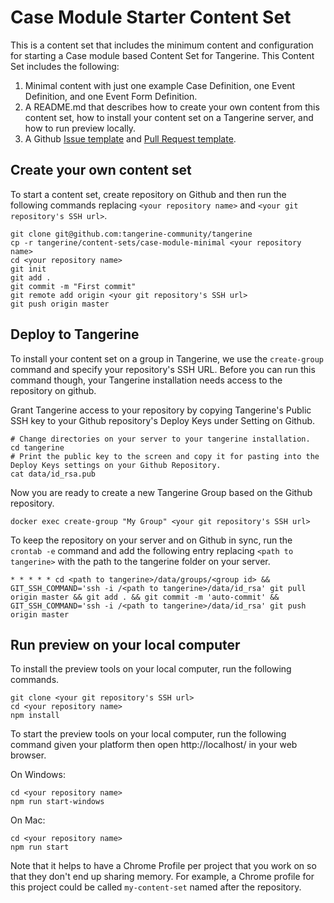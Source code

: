 # Case Module Starter Content Set

This is a content set that includes the minimum content and configuration for starting a Case module based Content Set for Tangerine. This Content Set includes the following:

1. Minimal content with just one example Case Definition, one Event Definition, and one Event Form Definition.
2. A README.md that describes how to create your own content from this content set, how to install your content set on a Tangerine server, and how to run preview locally.
3. A Github [Issue template](https://github.com/Tangerine-Community/Tangerine/blob/master/content-sets/case-module-starter/.github/ISSUE_TEMPLATE) and [Pull Request template](https://github.com/Tangerine-Community/Tangerine/blob/master/content-sets/case-module-starter/.github/PULL_REQUEST_TEMPLATE.md). 

## Create your own content set
To start a content set, create repository on Github and then run the following commands replacing `<your repository name>` and `<your git repository's SSH url>`.

```
git clone git@github.com:tangerine-community/tangerine
cp -r tangerine/content-sets/case-module-minimal <your repository name>
cd <your repository name>
git init
git add .
git commit -m "First commit"
git remote add origin <your git repository's SSH url>
git push origin master
```


## Deploy to Tangerine
To install your content set on a group in Tangerine, we use the `create-group` command and specify your repository's SSH URL. Before you can run this command though, your Tangerine installation needs access to the repository on github. 

Grant Tangerine access to your repository by copying Tangerine's Public SSH key to your Github repository's Deploy Keys under Setting on Github.
```
# Change directories on your server to your tangerine installation.
cd tangerine
# Print the public key to the screen and copy it for pasting into the Deploy Keys settings on your Github Repository.
cat data/id_rsa.pub
```

Now you are ready to create a new Tangerine Group based on the Github repository.
```
docker exec create-group "My Group" <your git repository's SSH url>
```

To keep the repository on your server and on Github in sync, run the `crontab -e` command and add the following entry replacing `<path to tangerine>` with the path to the tangerine folder on your server.

```
* * * * * cd <path to tangerine>/data/groups/<group id> && GIT_SSH_COMMAND='ssh -i /<path to tangerine>/data/id_rsa' git pull origin master && git add . && git commit -m 'auto-commit' && GIT_SSH_COMMAND='ssh -i /<path to tangerine>/data/id_rsa' git push origin master
```

## Run preview on your local computer
To install the preview tools on your local computer, run the following commands.

```
git clone <your git repository's SSH url>
cd <your repository name>
npm install
```
To start the preview tools on your local computer, run the following command given your platform then open http://localhost/ in your web browser. 

On Windows:
```
cd <your repository name>
npm run start-windows
```

On Mac:
```
cd <your repository name>
npm run start
```

Note that it helps to have a Chrome Profile per project that you work on so that they don't end up sharing memory. For example, a Chrome profile for this project could be called `my-content-set` named after the repository.
